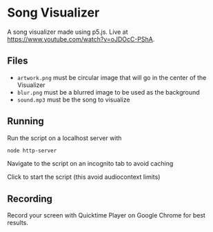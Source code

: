 # Song Visualizer

A song visualizer made using p5.js. Live at https://www.youtube.com/watch?v=oJDOcC-PShA.

## Files

* `artwork.png` must be circular image that will go in the center of the Visualizer
* `blur.png` must be a blurred image to be used as the background
* `sound.mp3` must be the song to visualize

## Running

Run the script on a localhost server with

```bash
node http-server
```

Navigate to the script on an incognito tab to avoid caching

Click to start the script (this avoid audiocontext limits)

## Recording

Record your screen with Quicktime Player on Google Chrome for best results.
